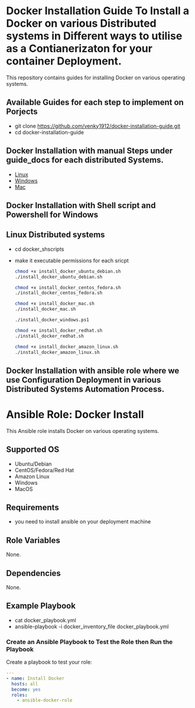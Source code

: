 
 # Docker Installation Guide To Install a Docker on various Distributed systems in Different ways to utilise as a Contianerizaton for your container Deployment.

This repository contains guides for installing Docker on various operating systems.

## Available Guides for each step to implement on Porjects

- git clone https://github.com/venky1912/docker-installation-guide.git
- cd docker-installation-guide

## Docker Installation with manual Steps under guide_docs for each distributed Systems.


- [Linux](guide_docs/linux.md)
- [Windows](guide_docs/windows.md)
- [Mac](guide_docs/mac.md)


## Docker Installation with Shell script and Powershell for Windows

## Linux Distributed systems 
- cd docker_shscripts 
- make it executable permissions for each sricpt


    ```sh
    chmod +x install_docker_ubuntu_debian.sh
    ./install_docker_ubuntu_debian.sh
    ```

    ```sh
    chmod +x install_docker_centos_fedora.sh
    ./install_docker_centos_fedora.sh
    ```

    ```sh
    chmod +x install_docker_mac.sh
    ./install_docker_mac.sh
    ```

    ```sh
    ./install_docker_windows.ps1
    ```

    ```sh
    chmod +x install_docker_redhat.sh
    ./install_docker_redhat.sh
    ```

    ```sh
    chmod +x install_docker_amazon_linux.sh
    ./install_docker_amazon_linux.sh
    ```

## Docker Installation with ansible role where we use Configuration Deployment in various Distributed Systems Automation Process.

# Ansible Role: Docker Install

This Ansible role installs Docker on various operating systems.

## Supported OS

- Ubuntu/Debian
- CentOS/Fedora/Red Hat
- Amazon Linux
- Windows
- MacOS

## Requirements

- you need to install ansible on your deployment machine

## Role Variables

None.

## Dependencies

None.

## Example Playbook

- cat docker_playbook.yml
- ansible-playbook -i docker_inventory_file docker_playbook.yml

###  Create an Ansible Playbook to Test the Role then Run the Playbook

Create a playbook to test your role:

```yaml
---
- name: Install Docker
  hosts: all
  become: yes
  roles:
    - ansible-docker-role

